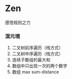 # Zen
感悟规则之力



### 混元境

1. 二叉树前序遍历（栈方式）
2. 二叉树中序遍历（栈方式）
3. 连续子数组的最大和
4. 数组中只出现一次的两个数字
5. 数组 max sum-distance

